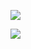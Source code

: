 ![](https://komarev.com/ghpvc/?username=wandering-eye&style=for-the-badge)

![](https://files.catbox.moe/9aybcg.png)
 
